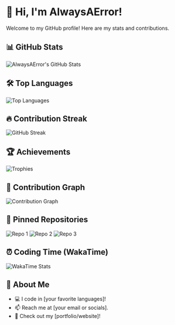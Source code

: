 # 👋 Hi, I'm AlwaysAError!

Welcome to my GitHub profile! Here are my stats and contributions.

## 📊 GitHub Stats
![AlwaysAError's GitHub Stats](https://github-readme-stats.vercel.app/api?username=AlwaysAError&show_icons=true&theme=radical&count_private=true&include_all_commits=true&show=reviews,discussions_started,discussions_answered)

## 🛠️ Top Languages
![Top Languages](https://github-readme-stats.vercel.app/api/top-langs/?username=AlwaysAError&layout=compact&theme=radical&langs_count=10&count_private=true)

## 🔥 Contribution Streak
![GitHub Streak](https://github-readme-streak-stats.herokuapp.com/?user=AlwaysAError&theme=radical&show_all=true)

## 🏆 Achievements
![Trophies](https://github-profile-trophy.vercel.app/?username=AlwaysAError&theme=radical&no-frame=false&margin-w=15)

## 📅 Contribution Graph
![Contribution Graph](https://github-readme-activity-graph.vercel.app/graph?username=AlwaysAError&theme=radical)

## 📌 Pinned Repositories
![Repo 1](https://github-readme-stats.vercel.app/api/pin/?username=AlwaysAError&repo=Repo1&theme=radical)
![Repo 2](https://github-readme-stats.vercel.app/api/pin/?username=AlwaysAError&repo=Repo2&theme=radical)
![Repo 3](https://github-readme-stats.vercel.app/api/pin/?username=AlwaysAError&repo=Repo3&theme=radical)

## ⏰ Coding Time (WakaTime)
![WakaTime Stats](https://github-readme-stats.vercel.app/api/wakatime?username=YourWakaTimeUsername&theme=radical&layout=compact)

## 🌟 About Me
- 💻 I code in [your favorite languages]!
- 📫 Reach me at [your email or socials].
- 🔗 Check out my [portfolio/website]!
